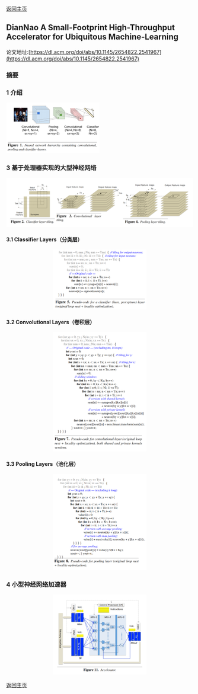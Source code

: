 [返回主页](../../README.md)

## DianNao A Small-Footprint High-Throughput Accelerator for Ubiquitous Machine-Learning

论文地址:[https://dl.acm.org/doi/abs/10.1145/2654822.2541967](https://dl.acm.org/doi/abs/10.1145/2654822.2541967)  

### 摘要

### 1 介绍

<img src="./fig1.png" width="50%" height="50%"></p>

### 3 基于处理器实现的大型神经网络

<p align="center"><img src="./fig2.png"></p>

#### 3.1 Classifier Layers（分类层）

<p align="center"><img src="./fig3.png" width="50%" height="50%"></p>

#### 3.2 Convolutional Layers（卷积层）

<p align="center"><img src="./fig5.png" width="50%" height="50%"></p>

#### 3.3 Pooling Layers（池化层）

<p align="center"><img src="./fig6.png" width="50%" height="50%"></p>

### 4 小型神经网络加速器

<p align="center"><img src="./fig9.png" width="50%" height="50%"></p>

[返回主页](../../README.md)